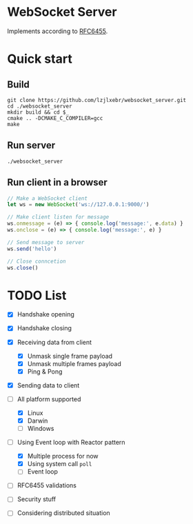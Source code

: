 # WebSocket Server 
Implements according to [RFC6455](https://datatracker.ietf.org/doc/rfc6455/).

# Quick start
## Build
```shell
git clone https://github.com/lzjlxebr/websocket_server.git
cd ./websocket_server
mkdir build && cd $_
cmake .. -DCMAKE_C_COMPILER=gcc
make
```
## Run server
```shell
./websocket_server
```
## Run client in a browser
```javascript
// Make a WebSocket client
let ws = new WebSocket('ws://127.0.0.1:9000/')

// Make client listen for message
ws.onmessage = (e) => { console.log('message:', e.data) }
ws.onclose = (e) => { console.log('message:', e) }

// Send message to server
ws.send('hello')

// Close conncetion
ws.close()
```

# TODO List
- [x] Handshake opening
- [x] Handshake closing
- [x] Receiving data from client
    - [x] Unmask single frame payload
    - [x] Unmask multiple frames payload
    - [x] Ping & Pong
- [x] Sending data to client
- [ ] All platform supported
    - [x] Linux
    - [x] Darwin
    - [ ] Windows
- [ ] Using Event loop with Reactor pattern
    - [x] Multiple process for now
    - [x] Using system call `poll`
    - [ ] Event loop
- [ ] RFC6455 validations
- [ ] Security stuff
- [ ] Considering distributed situation

